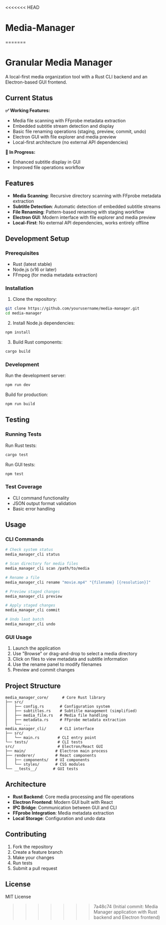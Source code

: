 <<<<<<< HEAD
# Media-Manager
=======
# Granular Media Manager

A local-first media organization tool with a Rust CLI backend and an Electron-based GUI frontend.

## Current Status

**✅ Working Features:**
- Media file scanning with FFprobe metadata extraction
- Embedded subtitle stream detection and display
- Basic file renaming operations (staging, preview, commit, undo)
- Electron GUI with file explorer and media preview
- Local-first architecture (no external API dependencies)

**🔄 In Progress:**
- Enhanced subtitle display in GUI
- Improved file operations workflow

## Features

- **Media Scanning**: Recursive directory scanning with FFprobe metadata extraction
- **Subtitle Detection**: Automatic detection of embedded subtitle streams
- **File Renaming**: Pattern-based renaming with staging workflow
- **Electron GUI**: Modern interface with file explorer and media preview
- **Local-First**: No external API dependencies, works entirely offline

## Development Setup

### Prerequisites

- Rust (latest stable)
- Node.js (v16 or later)
- FFmpeg (for media metadata extraction)

### Installation

1. Clone the repository:
```bash
git clone https://github.com/yourusername/media-manager.git
cd media-manager
```

2. Install Node.js dependencies:
```bash
npm install
```

3. Build Rust components:
```bash
cargo build
```

### Development

Run the development server:
```bash
npm run dev
```

Build for production:
```bash
npm run build
```

## Testing

### Running Tests

Run Rust tests:
```bash
cargo test
```

Run GUI tests:
```bash
npm test
```

### Test Coverage

- CLI command functionality
- JSON output format validation
- Basic error handling

## Usage

### CLI Commands

```bash
# Check system status
media_manager_cli status

# Scan directory for media files
media_manager_cli scan /path/to/media

# Rename a file
media_manager_cli rename "movie.mp4" "{filename} [{resolution}]"

# Preview staged changes
media_manager_cli preview

# Apply staged changes
media_manager_cli commit

# Undo last batch
media_manager_cli undo
```

### GUI Usage

1. Launch the application
2. Use "Browse" or drag-and-drop to select a media directory
3. Click on files to view metadata and subtitle information
4. Use the rename panel to modify filenames
5. Preview and commit changes

## Project Structure

```
media_manager_core/      # Core Rust library
├── src/
│   ├── config.rs       # Configuration system
│   ├── subtitles.rs    # Subtitle management (simplified)
│   ├── media_file.rs   # Media file handling
│   ├── metadata.rs     # FFprobe metadata extraction
│   └── ...
media_manager_cli/      # CLI interface
├── src/
│   └── main.rs        # CLI entry point
└── tests/             # CLI tests
src/                   # Electron/React GUI
├── main/             # Electron main process
├── renderer/         # React components
│   ├── components/   # UI components
│   └── styles/       # CSS modules
└── __tests__/       # GUI tests
```

## Architecture

- **Rust Backend**: Core media processing and file operations
- **Electron Frontend**: Modern GUI built with React
- **IPC Bridge**: Communication between GUI and CLI
- **FFprobe Integration**: Media metadata extraction
- **Local Storage**: Configuration and undo data

## Contributing

1. Fork the repository
2. Create a feature branch
3. Make your changes
4. Run tests
5. Submit a pull request

## License

MIT License
>>>>>>> 7a48c74 (Initial commit: Media Manager application with Rust backend and Electron frontend)
